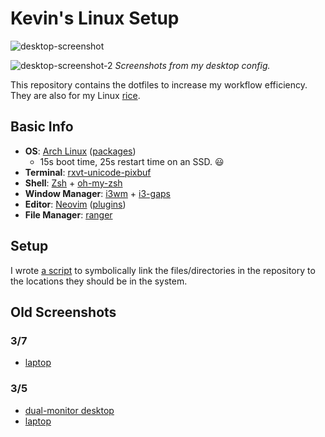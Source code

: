 <!---  Intro {{{ --> 
# Kevin's Linux Setup

![desktop-screenshot](https://i.imgur.com/lkicLP5.png)

![desktop-screenshot-2](https://i.imgur.com/DivyfTu.png)
*Screenshots from my desktop config.*

This repository contains the dotfiles to increase my workflow efficiency. They
are also for my Linux
[rice](https://www.reddit.com/r/unixporn/comments/3iy3wd/stupid_question_what_is_ricing/cukxwog/).
<!---  }}} Intro -->

<!---  Basic Info {{{ --> 
## Basic Info
* **OS**: [Arch Linux](https://www.archlinux.org/) ([packages](https://github.com/Kevin-Mok/linux-config/blob/master/txt/pacman-pkgs/auto-pacman-pkgs.txt)) 
  * 15s boot time, 25s restart time on an SSD. :smiley:
* **Terminal**: [rxvt-unicode-pixbuf](https://www.wikiwand.com/en/Rxvt) 
* **Shell**: [Zsh](http://zsh.sourceforge.net/) + [oh-my-zsh](https://github.com/robbyrussell/oh-my-zsh)
* **Window Manager**: [i3wm](https://i3wm.org/) + [i3-gaps](https://github.com/Airblader/i3)
* **Editor**: [Neovim](https://github.com/neovim/neovim) ([plugins](https://github.com/Kevin-Mok/linux-config/blob/master/dotfiles/vimrc#L51))
* **File Manager**: [ranger](https://ranger.github.io/)
<!---  }}} Basic Info --> 

<!---  Setup {{{ --> 

## Setup
I wrote [a script](https://github.com/Kevin-Mok/linux-config/blob/master/setup.sh) to
symbolically link the files/directories in the repository to the locations
they should be in the system.

<!---  }}} Setup --> 

<!-- History {{{ -->
## Old Screenshots
### 3/7
* [laptop](https://i.imgur.com/UpdX90A.png)

### 3/5
* [dual-monitor desktop](https://i.imgur.com/mbu9aYf.png)
* [laptop](https://i.imgur.com/hrSnXmV.png)

<!-- }}} History -->
